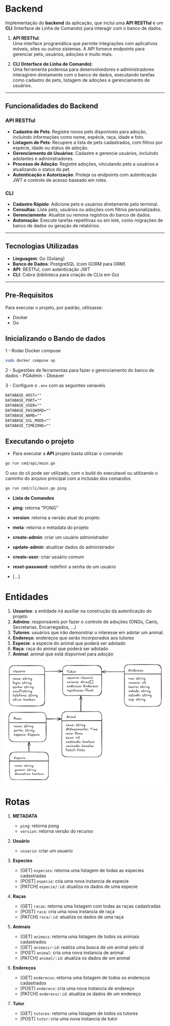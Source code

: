 
# Backend

Implementação do **backend** da aplicação, que inclui uma **API RESTful** e um **CLI** (Interface de Linha de Comando) para interagir com o banco de dados.


1. **API RESTful**:  
   Uma interface programática que permite integrações com aplicativos móveis, sites ou outros sistemas. A API fornece endpoints para gerenciar pets, usuários, adoções e muito mais.

2. **CLI (Interface de Linha de Comando)**:  
   Uma ferramenta poderosa para desenvolvedores e administradores interagirem diretamente com o banco de dados, executando tarefas como cadastro de pets, listagem de adoções e gerenciamento de usuários.

---

## **Funcionalidades do Backend**

### **API RESTful**
- **Cadastro de Pets**: Registre novos pets disponíveis para adoção, incluindo informações como nome, espécie, raça, idade e foto.
- **Listagem de Pets**: Recupere a lista de pets cadastrados, com filtros por espécie, idade ou status de adoção.
- **Gerenciamento de Usuários**: Cadastre e gerencie usuários, incluindo adotantes e administradores.
- **Processo de Adoção**: Registre adoções, vinculando pets a usuários e atualizando o status do pet.
- **Autenticação e Autorização**: Proteja os endpoints com autenticação JWT e controle de acesso baseado em roles.

### **CLI**
- **Cadastro Rápido**: Adicione pets e usuários diretamente pelo terminal.
- **Consultas**: Liste pets, usuários ou adoções com filtros personalizados.
- **Gerenciamento**: Atualize ou remova registros do banco de dados.
- **Automação**: Execute tarefas repetitivas ou em lote, como migrações de banco de dados ou geração de relatórios.

---

## **Tecnologias Utilizadas**

- **Linguagem**: Go (Golang)
- **Banco de Dados**: PostgreSQL (com GORM para ORM)
- **API**: RESTful, com autenticação JWT
- **CLI**: Cobra (biblioteca para criação de CLIs em Go)

---

## Pre-Requisitos

Para executar o projeto, por padrão, utilizasse:

- Docker
- Go

## Inicializando o Bando de dados

1 - Rodar Docker compose

```bash
sudo docker compose up
```

2 - Sugestões de ferramentas para fazer o gerenciamento do banco de dados
    - PGAdmin
    - Dbeaver

3 - Configure o `.env` com as seguintes variavéis

```
DATABASE_HOST=""
DATABASE_PORT=""
DATABASE_USER=""
DATABASE_PASSWORD=""
DATABASE_NAME=""
DATABASE_SSL_MODE=""
DATABASE_TIMEZONE=""
```

## Executando o projeto

- Para executar a **API** projeto basta utilizar o comando

```bash
go run cmd/api/main.go
```

O uso do cli pode ser utilizado, com o build do executavel ou utilizando o caminho do arquivo principal com a inclusão dos comandos

```bash
go run cmd/cli/main.go ping
```

- **Lista de Comandos**

- **ping**: retorna "PONG"
- **version**: retorna a versão atual do projeto
- **meta**: retorna o metadata do projeto
- **create-admin**: criar um usuário administrador
- **update-admin**: atualizar dados do administrador
- **create-user**: criar usuário comum
- **reset-password**: redefinir a senha de um usuário
- [...]


# Entidades

1. **Usuarios**: a entidade irá auxiliar na construção da autenticação do projeto
2. **Admins**: responsáveis por fazer o controle de adoções (ONGs, Canis, Secretarias, Encarregados, ...)
3. **Tutores**: usuários que irão demonstrar o interesse em adotar um animal.
4. **Endereço**: endereços que serão incorporados aos tutores
5. **Especie**: a especie do animal que poderá ser adotado
6. **Raça**: raça do animal que poderá ser adotado
7. **Animal**: animal que está disponivel para adoção

![modelagem](docs/modelagem_gaart.png)

# Rotas

1. **METADATA**

    - `ping`: retorna pong
    - `version`: retorna versão do recurso

2. **Usuário**

    - `usuario`: criar um usuario

3. **Especies**

    - [GET] `especies`: retorna uma listagem de todas as especies cadastradas
    - [POST] `especie`: cria uma nova instancia de especie
    - [PATCH] `especie/:id`: atualiza os dados de uma especie

4. **Raças**

    - [GET] `racas`: retorna uma listagem com todas as raças cadastradas
    - [POST] `raca`: cria uma nova instancia de raça
    - [PATCH] `raca/:id`: atualiza os dados de uma raça

5. **Animais**

    - [GET] `animais`: retorna uma listagem de todos os animais cadastrados
    - [GET] `animais/:id`: realiza uma busca de um animal pelo id
    - [POST] `animal`: cria uma nova instancia de animal
    - [PATCH] `animal/:id`: atualiza os dados de um animal

6. **Endereços**

    - [GET] `enderecos`: retorna uma listagem de todos os endereços cadastrados
    - [POST] `endereco`: cria uma nova instancia de endereço
    - [PATCH] `endereco/:id`: atualiza os dados de um endereço

7. **Tutor**

    - [GET] `tutores`: retorna uma listagem de todos os tutores
    - [POST] `tutor`: cria uma nova instancia de tutor